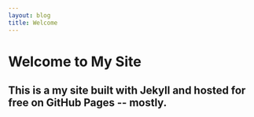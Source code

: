 ```yaml
---
layout: blog
title: Welcome
---
```


# Welcome to My Site

## This is a my site built with **Jekyll** and hosted for free on **GitHub Pages** -- mostly.
